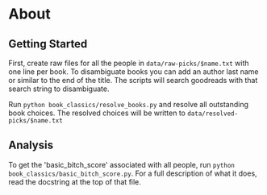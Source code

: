 # About

## Getting Started

First, create raw files for all the people in `data/raw-picks/$name.txt` with one line per book.
To disambiguate books you can add an author last name or similar to the end of the title.
The scripts will search goodreads with that search string to disambiguate.

Run `python book_classics/resolve_books.py` and resolve all outstanding book choices.
The resolved choices will be written to `data/resolved-picks/$name.txt`

## Analysis

To get the 'basic_bitch_score' associated with all people, run `python book_classics/basic_bitch_score.py`.
For a full description of what it does, read the docstring at the top of that file.